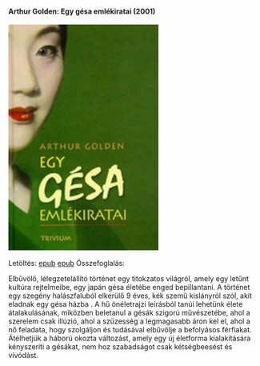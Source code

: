 #### <a name="id_280">Arthur Golden: Egy gésa emlékiratai (2001)</a>
<img src="https://github.com/BercziSandor/calibre_lib/raw/main/Arthur%20Golden/Egy%20gesa%20emlekiratai%20%28280%29/cover.jpg" alt="cover" width="300"/>

Letöltés: [epub](https://github.com/BercziSandor/calibre_lib/raw/main/Arthur%20Golden/Egy%20gesa%20emlekiratai%20%28280%29/Egy%20gesa%20emlekiratai%20-%20Arthur%20Golden%20%28Case%20Conflict%29.epub) 
 [epub](https://github.com/BercziSandor/calibre_lib/raw/main/Arthur%20Golden/Egy%20gesa%20emlekiratai%20%28280%29/Egy%20gesa%20emlekiratai%20-%20Arthur%20Golden.epub)
Összefoglalás:
<div>
<p>Elbűvölő, lélegzetelállító történet egy titokzatos világról, amely egy letűnt kultúra rejtelmeibe, egy japán gésa életébe enged bepillantani. A történet egy szegény halászfaluból elkerülő 9 éves, kék szemű kislányról szól, akit eladnak egy gésa házba . A hű önéletrajzi leírásból tanúi lehetünk élete átalakulásának, miközben beletanul a gésák szigorú művészetébe, ahol a szerelem csak illúzió, ahol a szüzesség a legmagasabb áron kel el, ahol a nő feladata, hogy szolgáljon és tudásával elbűvölje a befolyásos férfiakat. Átélhetjük a háború okozta változást, amely egy új életforma kialakítására kényszeríti a gésákat, nem hoz szabadságot csak kétségbeesést és vívódást.</p></div>

